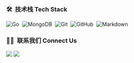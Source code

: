 ### 🛠 &nbsp;技术栈 Tech Stack

![Go](https://img.shields.io/badge/-Go-05122A?style=flat&logo=go)&nbsp;
![MongoDB](https://img.shields.io/badge/-MongoDB-05122A?style=flat&logo=mongodb)&nbsp;
![Git](https://img.shields.io/badge/-Git-05122A?style=flat&logo=git)&nbsp;
![GitHub](https://img.shields.io/badge/-GitHub-05122A?style=flat&logo=github)&nbsp;
![Markdown](https://img.shields.io/badge/-Markdown-05122A?style=flat&logo=markdown)

### 🤝🏻 &nbsp;联系我们 Connect Us
<a href="https://Nemophilists.com/"><img src="https://img.shields.io/badge/-Nemophilists.com-445d28?style=flat-square&logo=Google-Chrome&logoColor=white"/></a>
<a href="mailto:studio@nemophilists.com"><img src="https://img.shields.io/badge/-Studio@nemophilists.com-445d28?style=flat-square&logo=Gmail&logoColor=white"/></a>
